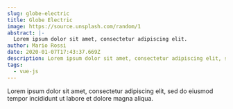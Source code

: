 ```yaml
---
slug: globe-electric
title: Globe Electric
image: https://source.unsplash.com/random/1
abstract: |-
  Lorem ipsum dolor sit amet, consectetur adipiscing elit.
author: Mario Rossi
date: 2020-01-07T17:43:37.669Z
description: Lorem ipsum dolor sit amet, consectetur adipiscing elit, sed do eiusmod tempor incididunt ut labore et dolore magna aliqua.
tags:
  - vue-js
---
```


Lorem ipsum dolor sit amet, consectetur adipiscing elit, sed do eiusmod tempor incididunt ut labore et dolore magna aliqua.
